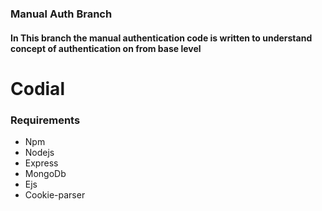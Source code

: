 ### Manual Auth Branch

#### In This branch the manual authentication code is written to understand concept of authentication on from base level

# Codial

### Requirements

* Npm
* Nodejs
* Express 
* MongoDb
* Ejs
* Cookie-parser

